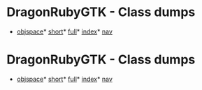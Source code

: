 # DragonRubyGTK - Class dumps
* [objspace](objspace.html)* [short](short.html)* [full](full.html)* [index](index.html)* [nav](nav.html)

# DragonRubyGTK - Class dumps
* [objspace](objspace.html)* [short](short.html)* [full](full.html)* [index](index.html)* [nav](nav.html)


